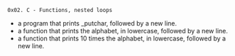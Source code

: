 	0x02. C - Functions, nested loops
+ a program that prints _putchar, followed by a new line.
+ a function that prints the alphabet, in lowercase, followed by a new line.
+  a function that prints 10 times the alphabet, in lowercase, followed by a new line.
